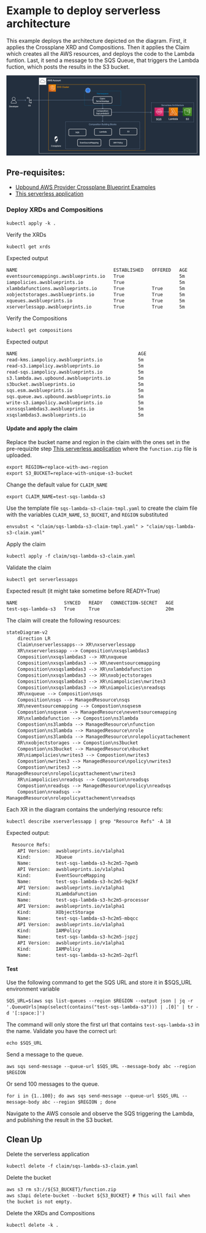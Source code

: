 # Example to deploy serverless architecture
This example deploys the architecture depicted on the diagram. First, it applies the Crossplane XRD and Compositions. Then it applies the Claim which creates all the AWS resources, and deploys the code to the Lambda funtion. Last, it send a message to the SQS Queue, that triggers the Lambda fuction, which posts the results in the S3 bucket.

![Serverless diagram](../../../diagrams/sqs-lambda-s3.png)

## Pre-requisites:
 - [Upbound AWS Provider Crossplane Blueprint Examples](../../../README.md)
 - [This serverless application](../object-processor-app/README.md)

### Deploy XRDs and Compositions

```shell
kubectl apply -k .
```

Verify the XRDs
```shell
kubectl get xrds
```

Expected output
```
NAME                                   ESTABLISHED   OFFERED   AGE
eventsourcemappings.awsblueprints.io   True                    5m
iampolicies.awsblueprints.io           True                    5m
xlambdafunctions.awsblueprints.io      True          True      5m
xobjectstorages.awsblueprints.io       True          True      5m
xqueues.awsblueprints.io               True          True      5m
xserverlessapp.awsblueprints.io        True          True      5m
```

Verify the Compositions
```shell
kubectl get compositions
```

Expected output
```
NAME                                            AGE
read-kms.iampolicy.awsblueprints.io             5m
read-s3.iampolicy.awsblueprints.io              5m
read-sqs.iampolicy.awsblueprints.io             5m
s3.lambda.aws.upbound.awsblueprints.io          5m
s3bucket.awsblueprints.io                       5m
sqs.esm.awsblueprints.io                        5m
sqs.queue.aws.upbound.awsblueprints.io          5m
write-s3.iampolicy.awsblueprints.io             5m
xsnssqslambdas3.awsblueprints.io                5m
xsqslambdas3.awsblueprints.io                   5m
```

#### Update and apply the claim

Replace the bucket name and region in the claim with the ones set in the pre-requizite step [This serverless application](../object-processor-app/README.md) where the `function.zip` file is uploaded.

```shell
export REGION=replace-with-aws-region
export S3_BUCKET=replace-with-unique-s3-bucket
```

Change the default value for `CLAIM_NAME`
```shell
export CLAIM_NAME=test-sqs-lambda-s3
```

Use the template file `sqs-lambda-s3-claim-tmpl.yaml` to create the claim file with the variables `CLAIM_NAME`, `S3_BUCKET`, and `REGION` substituted


```shell
envsubst < "claim/sqs-lambda-s3-claim-tmpl.yaml" > "claim/sqs-lambda-s3-claim.yaml"
```

Apply the claim
```shell
kubectl apply -f claim/sqs-lambda-s3-claim.yaml
```

Validate the claim
```
kubectl get serverlessapps
```

Expected result (it might take sometime before READY=True)
```
NAME                 SYNCED   READY   CONNECTION-SECRET   AGE
test-sqs-lambda-s3   True     True                        20m
```

The claim will create the following resources:
```mermaid
stateDiagram-v2
    direction LR
    Claim\nserverlessapps--> XR\nxserverlessapp
    XR\nxserverlessapp --> Composition\nxsqslambdas3
    Composition\nxsqslambdas3 --> XR\nxqueue
    Composition\nxsqslambdas3 --> XR\neventsourcemapping
    Composition\nxsqslambdas3 --> XR\nxlambdafunction
    Composition\nxsqslambdas3 --> XR\nxobjectstorages
    Composition\nxsqslambdas3 --> XR\niampolicies\nwrites3
    Composition\nxsqslambdas3 --> XR\niampolicies\nreadsqs
    XR\nxqueue --> Composition\nsqs
    Composition\nsqs --> ManagedResource\nsqs
    XR\neventsourcemapping --> Compostion\nsqsesm
    Compostion\nsqsesm --> ManagedResource\neventsourcemapping
    XR\nxlambdafunction --> Compostion\ns3lambda
    Compostion\ns3lambda --> ManagedResource\nfunction
    Compostion\ns3lambda --> ManagedResource\nrole
    Compostion\ns3lambda --> ManagedResource\nrolepolicyattachement
    XR\nxobjectstorages --> Compostion\ns3bucket
    Compostion\ns3bucket --> ManagedResource\nbucket
    XR\niampolicies\nwrites3 --> Compostion\nwrites3
    Compostion\nwrites3 --> ManagedResource\npolicy\nwrites3
    Compostion\nwrites3 --> ManagedResource\nrolepolicyattachement\nwrites3
    XR\niampolicies\nreadsqs --> Compostion\nreadsqs
    Compostion\nreadsqs --> ManagedResource\npolicy\nreadsqs
    Compostion\nreadsqs --> ManagedResource\nrolepolicyattachement\nreadsqs
```
Each XR in the diagram contains the underlying resource refs:
```
kubectl describe xserverlessapp | grep "Resource Refs" -A 18
```
Expected output:
```
  Resource Refs:
    API Version:  awsblueprints.io/v1alpha1
    Kind:         XQueue
    Name:         test-sqs-lambda-s3-hc2m5-7qwnb
    API Version:  awsblueprints.io/v1alpha1
    Kind:         EventSourceMapping
    Name:         test-sqs-lambda-s3-hc2m5-9q2kf
    API Version:  awsblueprints.io/v1alpha1
    Kind:         XLambdaFunction
    Name:         test-sqs-lambda-s3-hc2m5-processor
    API Version:  awsblueprints.io/v1alpha1
    Kind:         XObjectStorage
    Name:         test-sqs-lambda-s3-hc2m5-mbqcc
    API Version:  awsblueprints.io/v1alpha1
    Kind:         IAMPolicy
    Name:         test-sqs-lambda-s3-hc2m5-jspzj
    API Version:  awsblueprints.io/v1alpha1
    Kind:         IAMPolicy
    Name:         test-sqs-lambda-s3-hc2m5-2qzfl
```

#### Test
Use the following command to get the SQS URL and store it in $SQS_URL environment variable
```shell
SQS_URL=$(aws sqs list-queues --region $REGION --output json | jq -r '.QueueUrls|map(select(contains("test-sqs-lambda-s3"))) | .[0]' | tr -d '[:space:]')
```

The command will only store the first url that contains `test-sqs-lambda-s3` in the name. Validate you have the correct url:
```shell
echo $SQS_URL
```

Send a message to the queue.
```shell
aws sqs send-message --queue-url $SQS_URL --message-body abc --region $REGION
```

Or send 100 messages to the queue.
```shell
for i in {1..100}; do aws sqs send-message --queue-url $SQS_URL --message-body abc --region $REGION ; done
```

Navigate to the AWS console and observe the SQS triggering the Lambda, and publishing the result in the S3 bucket.

## Clean Up
Delete the serverless application
```shell
kubectl delete -f claim/sqs-lambda-s3-claim.yaml
```

Delete the bucket
```shell
aws s3 rm s3://${S3_BUCKET}/function.zip
aws s3api delete-bucket --bucket ${S3_BUCKET} # This will fail when the bucket is not empty.
```

Delete the XRDs and Compositions
```shell
kubectl delete -k .
```
